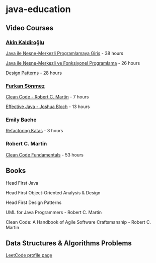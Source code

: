 # java-education

## Video Courses

### [Akin Kaldiroğlu](https://www.udemy.com/user/akinkaldiroglu)

[Java ile Nesne-Merkezli Programlamaya Giriş](https://www.udemy.com/course/java-ile-nesne-merkezli-programlamaya-giris/learn) - 38 hours

[Java ile Nesne-Merkezli ve Fonksiyonel Programlama](https://www.udemy.com/course/java-ile-nesne-merkezli-ve-fonksiyonel-programlama/learn) - 26 hours

[Design Patterns](https://www.udemy.com/course/designpatterns/learn/) - 28 hours

### [Furkan Sönmez](https://www.udemy.com/user/furkan-47472/)

[Clean Code - Robert C. Martin](https://www.udemy.com/course/clean-code-temiz-kod-yazma-sanati/learn/) - 7 hours

[Effective Java - Joshua Bloch](https://www.udemy.com/course/ileriorta-seviye-java-dersleri-effective-java/learn) - 13 hours

### Emily Bache

[Refactoring Katas](https://learning.oreilly.com/videos/-/0790145800350/) - 3 hours

### Robert C. Martin 

[Clean Code Fundamentals](https://www.oreilly.com/library/view/clean-code-fundamentals/9780134661742/) - 53 hours

## Books

Head First Java

Head First Object-Oriented Analysis & Design

Head First Design Patterns



UML for Java Programmers - Robert C. Martin


Clean Code: A Handbook of Agile Software Craftsmanship - Robert C. Martin


## Data Structures & Algorithms Problems

[LeetCode profile page](https://leetcode.com/u/kurtulussahin/)
